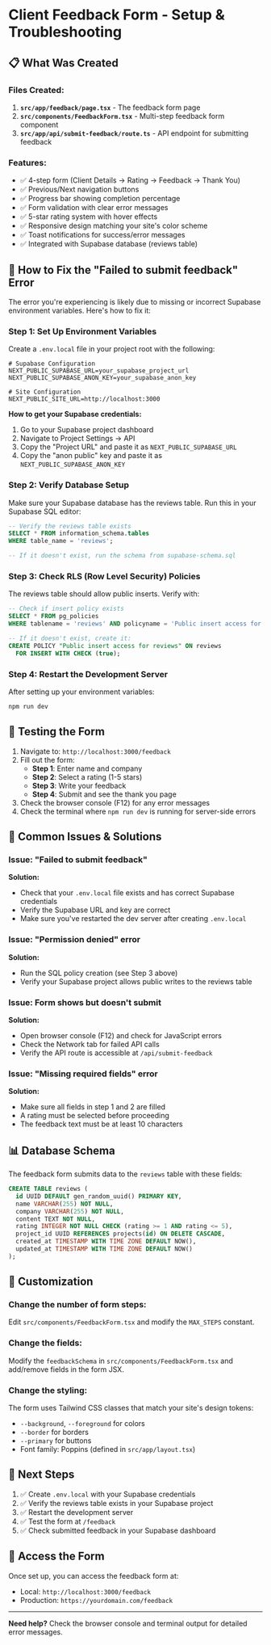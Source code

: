 # Client Feedback Form - Setup & Troubleshooting

## 📋 What Was Created

### Files Created:
1. **`src/app/feedback/page.tsx`** - The feedback form page
2. **`src/components/FeedbackForm.tsx`** - Multi-step feedback form component
3. **`src/app/api/submit-feedback/route.ts`** - API endpoint for submitting feedback

### Features:
- ✅ 4-step form (Client Details → Rating → Feedback → Thank You)
- ✅ Previous/Next navigation buttons
- ✅ Progress bar showing completion percentage
- ✅ Form validation with clear error messages
- ✅ 5-star rating system with hover effects
- ✅ Responsive design matching your site's color scheme
- ✅ Toast notifications for success/error messages
- ✅ Integrated with Supabase database (reviews table)

## 🔧 How to Fix the "Failed to submit feedback" Error

The error you're experiencing is likely due to missing or incorrect Supabase environment variables. Here's how to fix it:

### Step 1: Set Up Environment Variables

Create a `.env.local` file in your project root with the following:

```env
# Supabase Configuration
NEXT_PUBLIC_SUPABASE_URL=your_supabase_project_url
NEXT_PUBLIC_SUPABASE_ANON_KEY=your_supabase_anon_key

# Site Configuration
NEXT_PUBLIC_SITE_URL=http://localhost:3000
```

**How to get your Supabase credentials:**
1. Go to your Supabase project dashboard
2. Navigate to Project Settings → API
3. Copy the "Project URL" and paste it as `NEXT_PUBLIC_SUPABASE_URL`
4. Copy the "anon public" key and paste it as `NEXT_PUBLIC_SUPABASE_ANON_KEY`

### Step 2: Verify Database Setup

Make sure your Supabase database has the reviews table. Run this in your Supabase SQL editor:

```sql
-- Verify the reviews table exists
SELECT * FROM information_schema.tables 
WHERE table_name = 'reviews';

-- If it doesn't exist, run the schema from supabase-schema.sql
```

### Step 3: Check RLS (Row Level Security) Policies

The reviews table should allow public inserts. Verify with:

```sql
-- Check if insert policy exists
SELECT * FROM pg_policies 
WHERE tablename = 'reviews' AND policyname = 'Public insert access for reviews';

-- If it doesn't exist, create it:
CREATE POLICY "Public insert access for reviews" ON reviews
  FOR INSERT WITH CHECK (true);
```

### Step 4: Restart the Development Server

After setting up your environment variables:

```bash
npm run dev
```

## 🧪 Testing the Form

1. Navigate to: `http://localhost:3000/feedback`
2. Fill out the form:
   - **Step 1**: Enter name and company
   - **Step 2**: Select a rating (1-5 stars)
   - **Step 3**: Write your feedback
   - **Step 4**: Submit and see the thank you page
3. Check the browser console (F12) for any error messages
4. Check the terminal where `npm run dev` is running for server-side errors

## 🐛 Common Issues & Solutions

### Issue: "Failed to submit feedback"
**Solution:** 
- Check that your `.env.local` file exists and has correct Supabase credentials
- Verify the Supabase URL and key are correct
- Make sure you've restarted the dev server after creating `.env.local`

### Issue: "Permission denied" error
**Solution:**
- Run the SQL policy creation (see Step 3 above)
- Verify your Supabase project allows public writes to the reviews table

### Issue: Form shows but doesn't submit
**Solution:**
- Open browser console (F12) and check for JavaScript errors
- Check the Network tab for failed API calls
- Verify the API route is accessible at `/api/submit-feedback`

### Issue: "Missing required fields" error
**Solution:**
- Make sure all fields in step 1 and 2 are filled
- A rating must be selected before proceeding
- The feedback text must be at least 10 characters

## 📊 Database Schema

The feedback form submits data to the `reviews` table with these fields:

```sql
CREATE TABLE reviews (
  id UUID DEFAULT gen_random_uuid() PRIMARY KEY,
  name VARCHAR(255) NOT NULL,
  company VARCHAR(255) NOT NULL,
  content TEXT NOT NULL,
  rating INTEGER NOT NULL CHECK (rating >= 1 AND rating <= 5),
  project_id UUID REFERENCES projects(id) ON DELETE CASCADE,
  created_at TIMESTAMP WITH TIME ZONE DEFAULT NOW(),
  updated_at TIMESTAMP WITH TIME ZONE DEFAULT NOW()
);
```

## 🎨 Customization

### Change the number of form steps:
Edit `src/components/FeedbackForm.tsx` and modify the `MAX_STEPS` constant.

### Change the fields:
Modify the `feedbackSchema` in `src/components/FeedbackForm.tsx` and add/remove fields in the form JSX.

### Change the styling:
The form uses Tailwind CSS classes that match your site's design tokens:
- `--background`, `--foreground` for colors
- `--border` for borders
- `--primary` for buttons
- Font family: Poppins (defined in `src/app/layout.tsx`)

## 📝 Next Steps

1. ✅ Create `.env.local` with your Supabase credentials
2. ✅ Verify the reviews table exists in your Supabase project
3. ✅ Restart the development server
4. ✅ Test the form at `/feedback`
5. ✅ Check submitted feedback in your Supabase dashboard

## 🔗 Access the Form

Once set up, you can access the feedback form at:
- Local: `http://localhost:3000/feedback`
- Production: `https://yourdomain.com/feedback`

---

**Need help?** Check the browser console and terminal output for detailed error messages.

